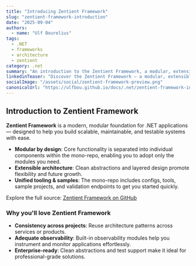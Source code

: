 ```yaml
---
title: "Introducing Zentient Framework"
slug: "zentient-framework-introduction"
date: "2025-09-04"
authors:
  - name: "Ulf Bourelius"
tags:
  - .NET
  - frameworks
  - architecture
  - zentient
category: .net
summary: "An introduction to the Zentient Framework, a modular, extensible .NET architecture."
linkedinTeaser: "Discover the Zentient Framework — a modular, extensible .NET architecture designed for scalability and maintainability. Explore the mono-repo at the link."
socialImage: "/assets/social/zentient-framework-preview.png"
canonicalUrl: "https://ulfbou.github.io/docs/.net/zentient-framework-introduction/"
---
```


## Introduction to Zentient Framework

**Zentient Framework** is a modern, modular foundation for .NET applications — designed to help you build scalable, maintainable, and testable systems with ease.

- **Modular by design**: Core functionality is separated into individual components within the mono-repo, enabling you to adopt only the modules you need.
- **Extensible architecture**: Clean abstractions and layered design promote flexibility and future growth.
- **Unified tooling & samples**: The mono-repo includes configs, tools, sample projects, and validation endpoints to get you started quickly.

Explore the full source: [Zentient Framework on GitHub](https://github.com/ulfbou/ZentientFramework)

### Why you'll love Zentient Framework

- **Consistency across projects**: Reuse architecture patterns across services or products.
- **Adequate observability**: Built-in observability modules help you instrument and monitor applications effortlessly.
- **Enterprise-ready**: Clean abstractions and test support make it ideal for professional-grade solutions.
